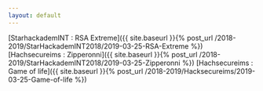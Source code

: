 ```yaml
---
layout: default
---
```


[StarhackademINT : RSA Extreme]({{ site.baseurl }}{% post_url /2018-2019/StarHackademINT2018/2019-03-25-RSA-Extreme %})
[Hachsecureims : Zipperonni]({{ site.baseurl }}{% post_url /2018-2019/StarHackademINT2018/2019-03-25-Zipperonni %})
[Hachsecureims : Game of life]({{ site.baseurl }}{% post_url /2018-2019/Hacksecureims/2019-03-25-Game-of-life %})

